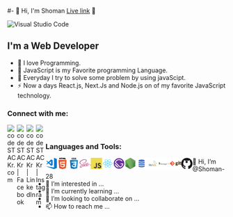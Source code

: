 #- 👋 Hi, I'm  Shoman [Live link](https://my-site-c7ca2.web.app) 👋

[<img align="left" alt="Visual Studio Code" width="300px" src="https://i.ibb.co/d7TQj5X/my-logo.png" />](https://i.ibb.co/d7TQj5X/my-logo.png)

<br/>

##  I'm a Web Developer

 - 🔭  I love Programming.
 - 🌱  JavaScript is my Favorite programming Language. 
 - 🥅  Everyday I try to solve some problem by using javaScipt.  
 - ⚡  Now a days React.js, Next.Js and Node.js on of my favorite JavaScript technology.




### Connect with me:

[<img align="left" alt="codeSTACKr.com" width="22px" src="https://i.ibb.co/fxBs83W/iconfinder-71-github-4202098.png" />](https://github.com/Shoman-28)
[<img align="left" alt="codeSTACKr | Facebook" width="22px" src="https://i.ibb.co/BZhDq0t/iconfinder-Colored-Facebook3-svg-5365678.png" />](https://www.facebook.com/profile.php?id=100028062492401)
[<img align="left" alt="codeSTACKr | LinkedIn" width="22px" src="https://i.ibb.co/CsnqNjZ/iconfinder-square-linkedin-317725.png" />]( https://www.linkedin.com/in/shoman-miah-91bb05210
)
[<img align="left" alt="codeSTACKr | Instagram" width="22px" src="https://i.ibb.co/1MbnZBv/iconfinder-Instagram-1298747.png" />]()

<br />

### Languages and Tools:
[<img align="left" alt="Visual Studio Code" width="26px" src="https://raw.githubusercontent.com/github/explore/80688e429a7d4ef2fca1e82350fe8e3517d3494d/topics/visual-studio-code/visual-studio-code.png" />]("")
[<img align="left" alt="HTML5" width="26px" src="https://raw.githubusercontent.com/github/explore/80688e429a7d4ef2fca1e82350fe8e3517d3494d/topics/html/html.png" />]("")
[<img align="left" alt="CSS3" width="26px" src="https://raw.githubusercontent.com/github/explore/80688e429a7d4ef2fca1e82350fe8e3517d3494d/topics/css/css.png" />]("")
[<img align="left" alt="Sass" width="26px" src="https://raw.githubusercontent.com/github/explore/80688e429a7d4ef2fca1e82350fe8e3517d3494d/topics/sass/sass.png" />]("")
[<img align="left" alt="JavaScript" width="26px" src="https://raw.githubusercontent.com/github/explore/80688e429a7d4ef2fca1e82350fe8e3517d3494d/topics/javascript/javascript.png" />]("")
[<img align="left" alt="React" width="26px" src="https://raw.githubusercontent.com/github/explore/80688e429a7d4ef2fca1e82350fe8e3517d3494d/topics/react/react.png" />]("")
[<img align="left" alt="Gatsby" width="26px" src="https://raw.githubusercontent.com/github/explore/e94815998e4e0713912fed477a1f346ec04c3da2/topics/gatsby/gatsby.png" />]("")
[<img align="left" alt="Node.js" width="26px" src="https://raw.githubusercontent.com/github/explore/80688e429a7d4ef2fca1e82350fe8e3517d3494d/topics/nodejs/nodejs.png" />]("")
[<img align="left" alt="SQL" width="26px" src="https://raw.githubusercontent.com/github/explore/80688e429a7d4ef2fca1e82350fe8e3517d3494d/topics/sql/sql.png" />]("")
[<img align="left" alt="MySQL" width="26px" src="https://raw.githubusercontent.com/github/explore/80688e429a7d4ef2fca1e82350fe8e3517d3494d/topics/mysql/mysql.png" />]("")
[<img align="left" alt="MongoDB" width="26px" src="https://raw.githubusercontent.com/github/explore/80688e429a7d4ef2fca1e82350fe8e3517d3494d/topics/mongodb/mongodb.png" />]("")
[<img align="left" alt="Git" width="26px" src="https://raw.githubusercontent.com/github/explore/80688e429a7d4ef2fca1e82350fe8e3517d3494d/topics/git/git.png" />]("")
[<img align="left" alt="GitHub" width="26px" src="https://raw.githubusercontent.com/github/explore/78df643247d429f6cc873026c0622819ad797942/topics/github/github.png" />]("")




- 👋 Hi, I’m @Shoman-28
- 👀 I’m interested in ...
- 🌱 I’m currently learning ...
- 💞️ I’m looking to collaborate on ...
- 📫 How to reach me ...

<!---
Shoman-28/Shoman-28 is a ✨ special ✨ repository because its `README.md` (this file) appears on your GitHub profile.
You can click the Preview link to take a look at your changes.
--->

